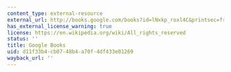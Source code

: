 ```yaml
---
content_type: external-resource
external_url: http://books.google.com/books?id=lNxkp_roxl4C&printsec=frontcover
has_external_license_warning: true
license: https://en.wikipedia.org/wiki/All_rights_reserved
status: ''
title: Google Books
uid: d11f33b4-cb07-48b4-a70f-4df433e01269
wayback_url: ''
---
```

